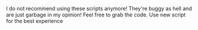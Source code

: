 I do not recommend using these scripts anymore! They're buggy as hell and are just garbage in my opinion! Feel free to grab the code.
Use new script for the best experience
